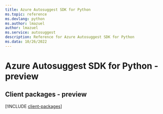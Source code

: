 ```yaml
---
title: Azure Autosuggest SDK for Python
ms.topic: reference
ms.devlang: python
ms.author: lmazuel
author: lmazuel
ms.service: autosuggest
description: Reference for Azure Autosuggest SDK for Python
ms.data: 10/26/2022
---
```

# Azure Autosuggest SDK for Python - preview

## Client packages - preview
[!INCLUDE [client-packages](autosuggest-client-index.md)]
